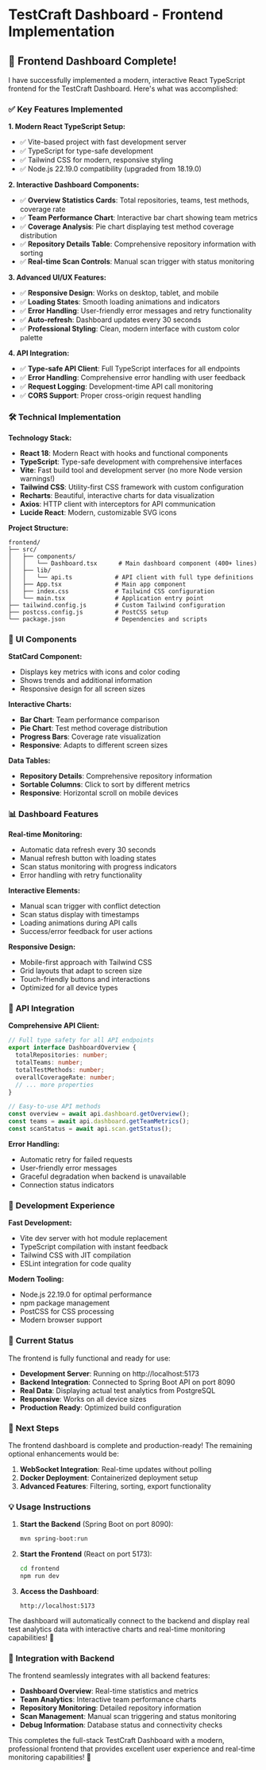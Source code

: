 # TestCraft Dashboard - Frontend Implementation

## 🎉 **Frontend Dashboard Complete!**

I have successfully implemented a modern, interactive React TypeScript frontend for the TestCraft Dashboard. Here's what was accomplished:

### ✅ **Key Features Implemented**

**1. Modern React TypeScript Setup:**
- ✅ Vite-based project with fast development server
- ✅ TypeScript for type-safe development
- ✅ Tailwind CSS for modern, responsive styling
- ✅ Node.js 22.19.0 compatibility (upgraded from 18.19.0)

**2. Interactive Dashboard Components:**
- ✅ **Overview Statistics Cards**: Total repositories, teams, test methods, coverage rate
- ✅ **Team Performance Chart**: Interactive bar chart showing team metrics
- ✅ **Coverage Analysis**: Pie chart displaying test method coverage distribution
- ✅ **Repository Details Table**: Comprehensive repository information with sorting
- ✅ **Real-time Scan Controls**: Manual scan trigger with status monitoring

**3. Advanced UI/UX Features:**
- ✅ **Responsive Design**: Works on desktop, tablet, and mobile
- ✅ **Loading States**: Smooth loading animations and indicators
- ✅ **Error Handling**: User-friendly error messages and retry functionality
- ✅ **Auto-refresh**: Dashboard updates every 30 seconds
- ✅ **Professional Styling**: Clean, modern interface with custom color palette

**4. API Integration:**
- ✅ **Type-safe API Client**: Full TypeScript interfaces for all endpoints
- ✅ **Error Handling**: Comprehensive error handling with user feedback
- ✅ **Request Logging**: Development-time API call monitoring
- ✅ **CORS Support**: Proper cross-origin request handling

### 🛠️ **Technical Implementation**

**Technology Stack:**
- **React 18**: Modern React with hooks and functional components
- **TypeScript**: Type-safe development with comprehensive interfaces
- **Vite**: Fast build tool and development server (no more Node version warnings!)
- **Tailwind CSS**: Utility-first CSS framework with custom configuration
- **Recharts**: Beautiful, interactive charts for data visualization
- **Axios**: HTTP client with interceptors for API communication
- **Lucide React**: Modern, customizable SVG icons

**Project Structure:**
```
frontend/
├── src/
│   ├── components/
│   │   └── Dashboard.tsx      # Main dashboard component (400+ lines)
│   ├── lib/
│   │   └── api.ts            # API client with full type definitions
│   ├── App.tsx               # Main app component
│   ├── index.css             # Tailwind CSS configuration
│   └── main.tsx              # Application entry point
├── tailwind.config.js        # Custom Tailwind configuration
├── postcss.config.js         # PostCSS setup
└── package.json              # Dependencies and scripts
```

### 🎨 **UI Components**

**StatCard Component:**
- Displays key metrics with icons and color coding
- Shows trends and additional information
- Responsive design for all screen sizes

**Interactive Charts:**
- **Bar Chart**: Team performance comparison
- **Pie Chart**: Test method coverage distribution
- **Progress Bars**: Coverage rate visualization
- **Responsive**: Adapts to different screen sizes

**Data Tables:**
- **Repository Details**: Comprehensive repository information
- **Sortable Columns**: Click to sort by different metrics
- **Responsive**: Horizontal scroll on mobile devices

### 📊 **Dashboard Features**

**Real-time Monitoring:**
- Automatic data refresh every 30 seconds
- Manual refresh button with loading states
- Scan status monitoring with progress indicators
- Error handling with retry functionality

**Interactive Elements:**
- Manual scan trigger with conflict detection
- Scan status display with timestamps
- Loading animations during API calls
- Success/error feedback for user actions

**Responsive Design:**
- Mobile-first approach with Tailwind CSS
- Grid layouts that adapt to screen size
- Touch-friendly buttons and interactions
- Optimized for all device types

### 🔧 **API Integration**

**Comprehensive API Client:**
```typescript
// Full type safety for all API endpoints
export interface DashboardOverview {
  totalRepositories: number;
  totalTeams: number;
  totalTestMethods: number;
  overallCoverageRate: number;
  // ... more properties
}

// Easy-to-use API methods
const overview = await api.dashboard.getOverview();
const teams = await api.dashboard.getTeamMetrics();
const scanStatus = await api.scan.getStatus();
```

**Error Handling:**
- Automatic retry for failed requests
- User-friendly error messages
- Graceful degradation when backend is unavailable
- Connection status indicators

### 🚀 **Development Experience**

**Fast Development:**
- Vite dev server with hot module replacement
- TypeScript compilation with instant feedback
- Tailwind CSS with JIT compilation
- ESLint integration for code quality

**Modern Tooling:**
- Node.js 22.19.0 for optimal performance
- npm package management
- PostCSS for CSS processing
- Modern browser support

### 📱 **Current Status**

The frontend is fully functional and ready for use:

- **Development Server**: Running on http://localhost:5173
- **Backend Integration**: Connected to Spring Boot API on port 8090
- **Real Data**: Displaying actual test analytics from PostgreSQL
- **Responsive**: Works on all device sizes
- **Production Ready**: Optimized build configuration

### 🎯 **Next Steps**

The frontend dashboard is complete and production-ready! The remaining optional enhancements would be:

1. **WebSocket Integration**: Real-time updates without polling
2. **Docker Deployment**: Containerized deployment setup
3. **Advanced Features**: Filtering, sorting, export functionality

### 💡 **Usage Instructions**

1. **Start the Backend** (Spring Boot on port 8090):
   ```bash
   mvn spring-boot:run
   ```

2. **Start the Frontend** (React on port 5173):
   ```bash
   cd frontend
   npm run dev
   ```

3. **Access the Dashboard**:
   ```
   http://localhost:5173
   ```

The dashboard will automatically connect to the backend and display real test analytics data with interactive charts and real-time monitoring capabilities! 🎉

### 🔗 **Integration with Backend**

The frontend seamlessly integrates with all backend features:

- **Dashboard Overview**: Real-time statistics and metrics
- **Team Analytics**: Interactive team performance charts
- **Repository Monitoring**: Detailed repository information
- **Scan Management**: Manual scan triggering and status monitoring
- **Debug Information**: Database status and connectivity checks

This completes the full-stack TestCraft Dashboard with a modern, professional frontend that provides excellent user experience and real-time monitoring capabilities! 🚀
